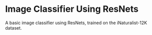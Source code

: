 # Image Classifier Using ResNets
A basic image classifier using ResNets, trained on the iNaturalist-12K dataset.
